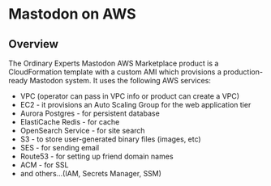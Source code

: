 # Mastodon on AWS

## Overview

The Ordinary Experts Mastodon AWS Marketplace product is a CloudFormation template with a custom AMI which provisions a production-ready Mastodon system. It uses the following AWS services:

* VPC (operator can pass in VPC info or product can create a VPC)
* EC2 - it provisions an Auto Scaling Group for the web application tier
* Aurora Postgres - for persistent database
* ElastiCache Redis - for cache
* OpenSearch Service - for site search
* S3 - to store user-generated binary files (images, etc)
* SES - for sending email
* Route53 - for setting up friend domain names
* ACM - for SSL
* and others...(IAM, Secrets Manager, SSM)
